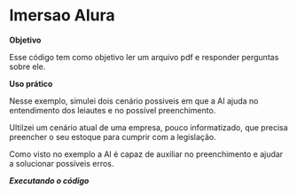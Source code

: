 # Imersao Alura

**Objetivo**

Esse código tem como objetivo ler um arquivo pdf e responder perguntas sobre ele.

**Uso prático**

Nesse exemplo, simulei dois cenário possiveis em que a AI ajuda no entendimento dos leiautes e no possível preenchimento.

Ultilzei um cenário atual de uma empresa, pouco informatizado, que precisa preencher o seu estoque para cumprir com a legislação.

Como visto no exemplo a AI é capaz de auxiliar no preenchimento e ajudar a solucionar possíveis erros. 


***Executando o código***
